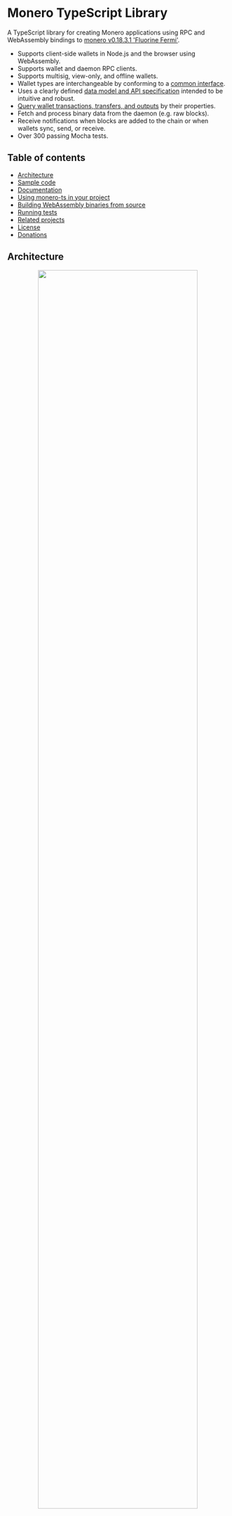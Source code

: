 # Monero TypeScript Library

A TypeScript library for creating Monero applications using RPC and WebAssembly bindings to [monero v0.18.3.1 'Fluorine Fermi'](https://github.com/monero-project/monero/tree/v0.18.3.1).

* Supports client-side wallets in Node.js and the browser using WebAssembly.
* Supports wallet and daemon RPC clients.
* Supports multisig, view-only, and offline wallets.
* Wallet types are interchangeable by conforming to a [common interface](https://woodser.github.io/monero-ts/typedocs/classes/MoneroWallet.html).
* Uses a clearly defined [data model and API specification](https://woodser.github.io/monero-java/monero-spec.pdf) intended to be intuitive and robust.
* [Query wallet transactions, transfers, and outputs](docs/developer_guide/query_data_model.md) by their properties.
* Fetch and process binary data from the daemon (e.g. raw blocks).
* Receive notifications when blocks are added to the chain or when wallets sync, send, or receive.
* Over 300 passing Mocha tests.

## Table of contents

* [Architecture](#architecture)
* [Sample code](#sample-code)
* [Documentation](#documentation)
* [Using monero-ts in your project](#using-monero-ts-in-your-project)
* [Building WebAssembly binaries from source](#building-webassembly-binaries-from-source)
* [Running tests](#running-tests)
* [Related projects](#related-projects)
* [License](#license)
* [Donations](#donations)

## Architecture

<p align="center">
	<img width="85%" height="auto" src="https://raw.githubusercontent.com/woodser/monero-ts/master/docs/img/architecture.png"/><br>
	<i>Build browser or Node.js applications using RPC or WebAssembly bindings to <a href="https://github.com/monero-project/monero">monero-project/monero</a>.  Wallet implementations are interchangeable by conforming to a common interface, <a href="https://woodser.github.io/monero-ts/typedocs/classes/MoneroWallet.html">MoneroWallet.ts</a>.</i>
</p>

## Sample code

```typescript
// import monero-ts (or import types individually)
import moneroTs from "monero-ts";

// connect to daemon
let daemon = await moneroTs.connectToDaemonRpc("http://localhost:28081");
let height = await daemon.getHeight();        // 1523651
let txsInPool = await daemon.getTxPool();     // get transactions in the pool

// create wallet from mnemonic phrase using WebAssembly bindings to monero-project
let walletFull = await moneroTs.createWalletFull({
  path: "sample_wallet_full"
  password: "supersecretpassword123",
  networkType: moneroTs.MoneroNetworkType.TESTNET,
  seed: "hefty value scenic...",
  restoreHeight: 573936,
  server: { // provide url or MoneroRpcConnection
    uri: "http://localhost:28081",
    username: "superuser",
    password: "abctesting123"
  }
});

// synchronize with progress notifications
await walletFull.sync(new class extends moneroTs.MoneroWalletListener {
  async onSyncProgress(height: number, startHeight: number, endHeight: number, percentDone: number, message: string) {
    // feed a progress bar?
  }
} as moneroTs.MoneroWalletListener);

// synchronize in the background every 5 seconds
await walletFull.startSyncing(5000);

// receive notifications when funds are received, confirmed, and unlocked
let fundsReceived = false;
await walletFull.addListener(new class extends moneroTs.MoneroWalletListener {
  async onOutputReceived(output: moneroTs.MoneroOutputWallet) {
    let amount = output.getAmount();
    let txHash = output.getTx().getHash();
    let isConfirmed = output.getTx().getIsConfirmed();
    let isLocked = output.getTx().getIsLocked();
    fundsReceived = true;
  }
});

// connect to wallet RPC endpoint and open wallet
let walletRpc = await moneroTs.connectToWalletRpc("http://localhost:28084", "rpc_user", "abc123");
await walletRpc.openWallet("sample_wallet_rpc", "supersecretpassword123");
let primaryAddress = await walletRpc.getPrimaryAddress(); // 555zgduFhmKd2o8rPUz...
let balance = await walletRpc.getBalance();   // 533648366742
let txs = await walletRpc.getTxs();           // get transactions containing transfers to/from the wallet

// send funds from RPC wallet to WebAssembly wallet
let createdTx = await walletRpc.createTx({
  accountIndex: 0,
  address: await walletFull.getAddress(1, 0),
  amount: 250000000000n, // send 0.25 XMR (denominated in atomic units)
  relay: false // create transaction and relay to the network if true
});
let fee = createdTx.getFee(); // "Are you sure you want to send... ?"
await walletRpc.relayTx(createdTx); // relay the transaction

// recipient receives unconfirmed funds within 5 seconds
await new Promise(function(resolve) { setTimeout(resolve, 5000); });
assert(fundsReceived);

// save and close WebAssembly wallet
await walletFull.close(true);
```

## Documentation

* [TypeDocs](https://woodser.github.io/monero-ts/typedocs/)
* [API and model overview with visual diagrams](https://woodser.github.io/monero-java/monero-spec.pdf)
* [Creating wallets](docs/developer_guide/creating_wallets.md)
* [The data model: blocks, transactions, transfers, and outputs](docs/developer_guide/data_model.md)
* [Getting transactions, transfers, and outputs](docs/developer_guide/query_data_model.md)
* [Sending funds](docs/developer_guide/sending_funds.md)
* [Multisig wallets](docs/developer_guide/multisig_wallets.md)
* [View-only and offline wallets](docs/developer_guide/view_only_offline.md)
* [Connection manager](docs/developer_guide/connection_manager.md)
* [HTTPS and self-signed certificates](./docs/developer_guide/https_and_self_signed_certificates.md)
* [Mocha tests](src/test)
* [Installing prerequisites](docs/developer_guide/installing_prerequisites.md)
* [Getting started part 1: creating a Node.js application](docs/developer_guide/getting_started_p1.md)
* [Getting started part 2: creating a web application](docs/developer_guide/getting_started_p2.md)

## Using monero-ts in your project

1. `cd your_project` or `mkdir your_project && cd your_project && npm init`
2. `npm install monero-ts`
3. Add `import moneroTs from "monero-ts"` in your application code (or import types individually).

#### Running in Node.js

Node 20 LTS is recommended. Alternatively, Node 16 and 18 LTS work using the `--experimental-wasm-threads` flag.

If using Node >16, use the `--no-experimental-fetch` flag to avoid the error "Failed to parse URL from /path/to/file.wasm".

#### Building a browser application
1. Bundle your application code for a browser. See [xmr-sample-app](https://github.com/woodser/xmr-sample-app) for an example project using webpack.
2. Copy assets from ./dist to your web app's build directory.

#### Using RPC servers:
1. Download and install [Monero CLI](https://web.getmonero.org/downloads/).
2. Start monerod, e.g.: `./monerod --stagenet` (or use a remote daemon).
3. Start monero-wallet-rpc, e.g.: `./monero-wallet-rpc --daemon-address http://localhost:38081 --stagenet --rpc-bind-port 38084 --rpc-login rpc_user:abc123 --wallet-dir ./`

## Building WebAssembly binaries from source

This project uses WebAssembly to package and execute Monero's source code for a browser or other WebAssembly-supported environment.

Compiled WebAssembly binaries are committed to ./dist for convenience, but these files can be built independently from source code:

1. Install and activate emscripten.
	1. Clone emscripten repository: `git clone https://github.com/emscripten-core/emsdk.git`
	2. `cd emsdk`
	3. `git pull && ./emsdk install 3.1.10 && ./emsdk activate 3.1.10 && source ./emsdk_env.sh`
	4. `export EMSCRIPTEN=path/to/emsdk/upstream/emscripten` (change for your system)
2. Clone monero-ts repository: `git clone --recursive https://github.com/woodser/monero-ts.git`
3. `cd monero-ts`
4. `./bin/update_submodules.sh`
5. Build the monero-cpp submodule (located at ./external/monero-cpp) by following [instructions](https://github.com/woodser/monero-cpp#using-monero-cpp-in-your-project) for your system. This will ensure all dependencies are installed. Be sure to install unbound 1.19.0 to your home directory (`~/unbound-1.19.0`).
6. `./bin/build_all.sh` (install [monero-project dependencies](https://github.com/monero-project/monero#dependencies) as needed for your system)

## Running tests

1. Clone the project repository: `git clone https://github.com/woodser/monero-ts.git`
2. `cd monero-ts`
3. Start RPC servers:
	1. Download and install [Monero CLI](https://web.getmonero.org/downloads/).
	2. Start monerod, e.g.: `./monerod --testnet` (or use a remote daemon).
	3. Start monero-wallet-rpc, e.g.: `./monero-wallet-rpc --daemon-address http://localhost:38081 --testnet --rpc-bind-port 28084 --rpc-login rpc_user:abc123 --wallet-dir ./`
4. Configure the appropriate RPC endpoints, authentication, and other settings in [TestUtils.ts](src/test/utils/TestUtils.ts) (e.g. `WALLET_RPC_CONFIG` and `DAEMON_RPC_CONFIG`).

#### Running tests in Node.js

* Run all tests: `npm test`
* Run tests by their description, e.g.: `npm run test -- --grep "Can get transactions"`

#### Running tests in a browser

1. Start monero-wallet-rpc servers used by tests: `./bin/start_wallet_rpc_test_servers.sh`
2. In another terminal, build browser tests: `./bin/build_browser_tests.sh`
3. Access http://localhost:8080/tests.html in a browser to run all tests

## Related projects

* [monero-java](https://github.com/woodser/monero-java)
* [monero-cpp](https://github.com/woodser/monero-cpp)
* [haveno-ts](https://github.com/haveno-dex/haveno-ts)
* [xmr-sample-app](https://github.com/woodser/xmr-sample-app) - sample web application using monero-ts

## License

This project is licensed under MIT.

## Donations

If this library brings you value, please consider donating.

<p align="center">
	<img src="donate.png" width="115" height="115"/><br>
	<code>46FR1GKVqFNQnDiFkH7AuzbUBrGQwz2VdaXTDD4jcjRE8YkkoTYTmZ2Vohsz9gLSqkj5EM6ai9Q7sBoX4FPPYJdGKQQXPVz</code>
</p>
